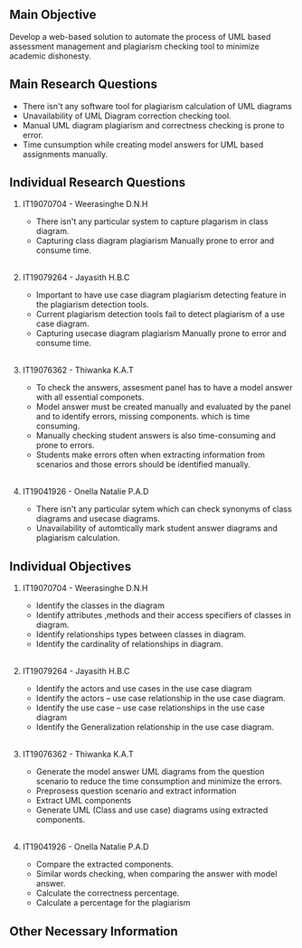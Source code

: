 ## Main Objective

Develop a web-based solution to automate the process of UML based assessment management and plagiarism checking tool to minimize academic dishonesty.

## Main Research Questions

- There isn't any software tool for plagiarism calculation of UML diagrams
- Unavailability of UML Diagram correction checking tool.
- Manual UML diagram plagiarism and correctness checking is prone to error.
- Time cunsumption while creating model answers for UML based assignments manually.

## Individual Research Questions

1. IT19070704 - Weerasinghe D.N.H

    - There isn't any particular system to capture plagarism in class diagram.
    - Capturing class diagram plagiarism Manually prone to error and consume time.
    <br/>
    
2. IT19079264 - Jayasith H.B.C

    - Important to have use case diagram plagiarism detecting feature in the plagiarism detection tools. 
    - Current plagiarism detection tools fail to detect plagiarism of a use case diagram.
    - Capturing usecase diagram plagiarism Manually prone to error and consume time.
    <br/>

3. IT19076362 - Thiwanka K.A.T

    - To check the answers, assesment panel has to have a model answer with all essential componets.
    - Model answer must be created manually and evaluated by the panel and to identify errors, missing components. which is time consuming.
    - Manually checking student answers is also time-consuming and prone to errors.
    - Students make errors often when extracting information from scenarios and those errors should be identified manually.
    <br/>
    
4. IT19041926 - Onella Natalie P.A.D

    - There isn't any particular sytem which  can check synonyms of class diagrams and usecase diagrams.
    - Unavailability of  automtically mark student  answer diagrams and plagiarism calculation.

## Individual Objectives

1. IT19070704 - Weerasinghe D.N.H

    - Identify the classes in the diagram
    - Identify attributes ,methods and their access specifiers of classes in diagram.
    - Identify relationships types between classes in diagram.
    - Identify the cardinality of relationships in diagram.
    <br/>

2. IT19079264 - Jayasith H.B.C

    - Identify the actors and use cases in the use case diagram
    - Identify the actors – use case relationship in the use case diagram.
    - Identify the use case – use case relationships in the use case diagram
    - Identify the Generalization relationship in the use case diagram.
    <br/>

3. IT19076362 - Thiwanka K.A.T

    - Generate the model answer UML diagrams from the question scenario to reduce the time consumption and minimize the errors.
    - Preprosess  question scenario and extract information
    - Extract UML components
    - Generate UML (Class and use case) diagrams using extracted components.
    <br/>
    
4. IT19041926 - Onella Natalie P.A.D

    - Compare the extracted components.
    - Similar words checking, when comparing the answer with model answer.
    - Calculate the correctness percentage.
    - Calculate a percentage for the plagiarism

## Other Necessary Information
